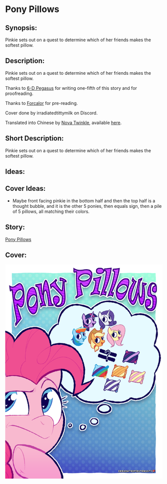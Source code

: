 # Pony Pillows

## Synopsis:
Pinkie sets out on a quest to determine which of her friends makes the softest pillow.

## Description:
Pinkie sets out on a quest to determine which of her friends makes the softest pillow.

Thanks to [6-D Pegasus](https://www.fimfiction.net/user/293755/6-D+Pegasus) for writing one-fifth of this story and for proofreading.

Thanks to [Forcalor](https://www.fimfiction.net/user/564657/Forcalor) for pre-reading.

Cover done by irradiatedtittymilk on Discord.

Translated into Chinese by [Nova Twinkle](https://www.fimfiction.net/user/298151/Nova+Twinkle), available [here](https://fimtale.com/t/57065).

## Short Description:
Pinkie sets out on a quest to determine which of her friends makes the softest pillow.

## Ideas:

## Cover Ideas:
- Maybe front facing pinkie in the bottom half and then the top half is a thought bubble, and it is the other 5 ponies, then equals sign, then a pile of 5 pillows, all matching their colors.

## Story:
[Pony Pillows](./pony-pillows.md)

## Cover:
![cover](./pony-pillows-cover.png)